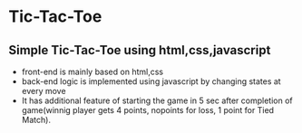 # Tic-Tac-Toe
## Simple Tic-Tac-Toe using html,css,javascript
* front-end is mainly based on html,css
* back-end logic is implemented using javascript by changing states at every move
* It has additional feature of starting the game in 5 sec after completion of game(winnig player gets 4 points, nopoints for loss, 1 point for Tied Match). 
